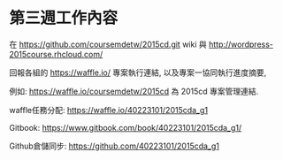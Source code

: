 # 第三週工作內容




在 https://github.com/coursemdetw/2015cd.git wiki 與 http://wordpress-2015course.rhcloud.com/ 

回報各組的 https://waffle.io/ 專案執行連結, 以及專案一協同執行進度摘要, 

例如: https://waffle.io/coursemdetw/2015cd 為 2015cd 專案管理連結.

 

waffle任務分配: https://waffle.io/40223101/2015cda_g1

Gitbook: https://www.gitbook.com/book/40223101/2015cda_g1/

Github倉儲同步: https://github.com/40223101/2015cda_g1
